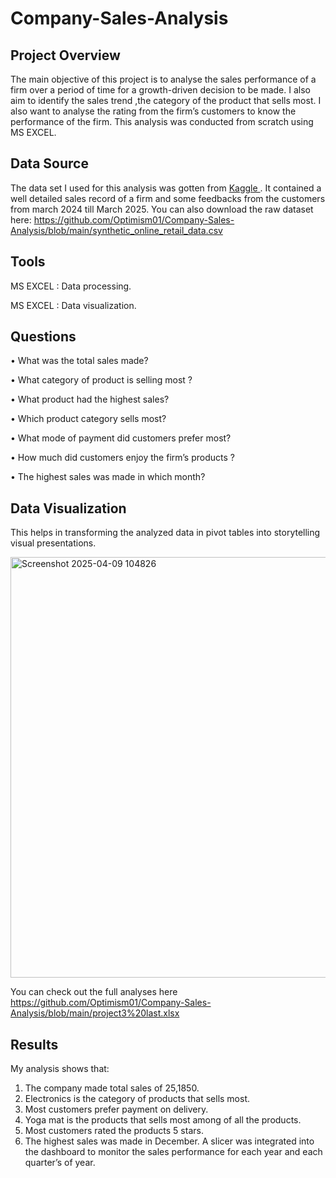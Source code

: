 # Company-Sales-Analysis
## Project Overview
The main objective of this project is to analyse the sales performance of a firm over a period of time for a growth-driven decision to be made. I also aim to identify the sales trend ,the category of the product that sells most. I also want to analyse the rating from the firm’s customers to know the performance of the firm. This analysis was conducted from scratch using MS EXCEL.
## Data Source
The data set I used for this analysis was gotten from <a href= "https://www.kaggle.com/datasets?fileType=csv"> Kaggle </a> . It contained a well detailed sales record of a firm and some feedbacks from the customers from march 2024 till March 2025. You can also download the raw dataset here: https://github.com/Optimism01/Company-Sales-Analysis/blob/main/synthetic_online_retail_data.csv  
## Tools
MS EXCEL : Data processing.

MS EXCEL : Data visualization.
## Questions
•	What was the total sales made?

•	What category of product is selling most ?

•	What product had the highest sales?

•	Which product category sells most?

•	What mode of payment did customers prefer most?

•	How much did customers enjoy the firm’s products ?

•	The highest sales was made in which month?

## Data Visualization
This helps in transforming the analyzed data in pivot tables into storytelling visual presentations.

<img width="673" alt="Screenshot 2025-04-09 104826" src="https://github.com/user-attachments/assets/a3d55be9-2864-4050-b2df-2df8f7f3797f" />

You can check out the full analyses here https://github.com/Optimism01/Company-Sales-Analysis/blob/main/project3%20last.xlsx
## Results
My analysis shows that:
1.	The company made total sales of 25,1850.
2.	Electronics is the category of products that sells most.
3.	Most customers prefer payment on delivery.
4.	Yoga mat is the products that sells most among of all the products.
5.	Most customers rated the products 5 stars.
6.	The highest sales was made in December.
A slicer was integrated into the dashboard to monitor the sales performance for each year and each quarter’s of year.

